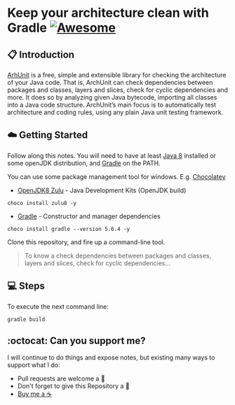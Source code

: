 #  Keep your architecture clean with Gradle [![Awesome](https://awesome.re/badge-flat.svg)](https://awesome.re)

## :clipboard: Introduction

[ArhUnit](https://www.archunit.org/userguide/html/000_Index.html) is a free, simple and extensible library for checking the architecture of your Java code. That is, ArchUnit can check dependencies between packages and classes, layers and slices, check for cyclic dependencies and more. It does so by analyzing given Java bytecode, importing all classes into a Java code structure. ArchUnit’s main focus is to automatically test architecture and coding rules, using any plain Java unit testing framework.

## :cloud: Getting Started

Follow along this notes. You will need to have at least [Java 8](https://www.oracle.com/java/technologies/javase/javase-jdk8-downloads.html) installed or some openJDK distribution, and [Gradle](https://gradle.org/) on the PATH. 

You can use some package management tool for windows. E.g. [Chocolatey](https://chocolatey.org/)

*	[OpenJDK8 Zulu](https://azul.com) - Java Development Kits (OpenJDK build)

```
choco install zulu8 -y
```

*	[Gradle](https://gradle.org/) - Constructor and manager dependencies

```
choco install gradle --version 5.6.4 -y
```

Clone this repository, and fire up a command-line tool.

> To know a check dependencies between packages and classes, layers and slices, check for cyclic dependencies...

## :computer: Steps

To execute the next command line:

```
gradle build
```

## :octocat: Can you support me?

I will continue to do things and expose notes, but existing many ways to support what I do:
* Pull requests are welcome a :dizzy:
* Don't forget to give this Repository a :star2:
* <a href="https://www.buymeacoffee.com/pedringcoding" title="Donate to this content using BuyMeACoffee">Buy me a :coffee:</a>

